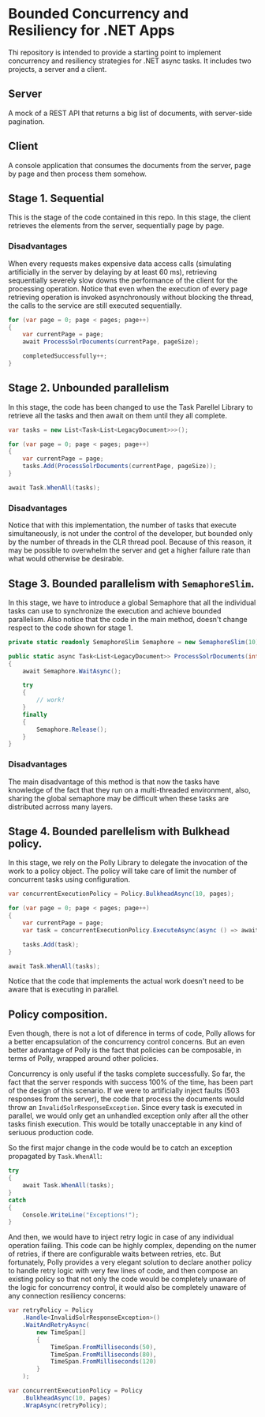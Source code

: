 # Bounded Concurrency and Resiliency for .NET Apps

Thi repository is intended to provide a starting point to implement concurrency and resiliency strategies for .NET async tasks. 
It includes two projects, a server and a client.

## Server
A mock of a REST API that returns a big list of documents, with server-side pagination.

## Client
A console application that consumes the documents from the server, page by page and then process them somehow.

## Stage 1. Sequential
This is the stage of the code contained in this repo. In this stage, the client retrieves the elements from the server, sequentially page by page. 

### Disadvantages
When every requests makes expensive data access calls (simulating artificially in the server by delaying by at least 60 ms), retrieving sequentially severely slow downs the performance of the client for the processing operation. Notice that even when the execution of every page retrieving operation is invoked asynchronously without blocking the thread, the calls to the service are still executed sequentially.

```csharp
for (var page = 0; page < pages; page++)
{
    var currentPage = page;
    await ProcessSolrDocuments(currentPage, pageSize);

    completedSuccessfully++;
}
```

## Stage 2. Unbounded parallelism
In this stage, the code has been changed to use the Task Parellel Library to retrieve all the tasks and then await on them until they all complete.
```csharp
var tasks = new List<Task<List<LegacyDocument>>>();

for (var page = 0; page < pages; page++)
{
    var currentPage = page;
    tasks.Add(ProcessSolrDocuments(currentPage, pageSize));
}

await Task.WhenAll(tasks);
```
### Disadvantages
Notice that with this implementation, the number of tasks that execute simultaneously, is not under the control of the developer, but bounded only by the number of threads in the CLR thread pool. Because of this reason, it may be possible to overwhelm the server and get a higher failure rate than what would otherwise be desirable.

## Stage 3. Bounded parallelism with `SemaphoreSlim`.
In this stage, we have to introduce a global Semaphore that all the individual tasks can use to synchronize the execution and achieve bounded parallelism. Also notice that the code in the main method, doesn't change respect to the code shown for stage 1.

```csharp
private static readonly SemaphoreSlim Semaphore = new SemaphoreSlim(10);

public static async Task<List<LegacyDocument>> ProcessSolrDocuments(int page, int pageSize)
{
    await Semaphore.WaitAsync();

    try
    {
        // work!
    }
    finally
    {
        Semaphore.Release();
    }
}
```

### Disadvantages
The main disadvantage of this method is that now the tasks have knowledge of the fact that they run on a multi-threaded environment, also, sharing the global semaphore may be difficult when these tasks are distributed acrross many layers.

## Stage 4. Bounded parellelism with Bulkhead policy.
In this stage, we rely on the Polly Library to delegate the invocation of the work to a policy object. The policy will take care of limit the number of concurrent tasks using configuration.

```csharp
var concurrentExecutionPolicy = Policy.BulkheadAsync(10, pages);

for (var page = 0; page < pages; page++)
{
    var currentPage = page;
    var task = concurrentExecutionPolicy.ExecuteAsync(async () => await ProcessSolrDocuments(currentPage, pageSize));

    tasks.Add(task);
}

await Task.WhenAll(tasks);
```

Notice that the code that implements the actual work doesn't need to be aware that is executing in parallel.

## Policy composition.

Even though, there is not a lot of diference in terms of code, Polly allows for a better encapsulation of the concurrency control concerns. But an even better advantage of Polly is the fact that policies can be composable, in terms of Polly, wrapped around other policies. 

Concurrency is only useful if the tasks complete successfully. So far, the fact that the server responds with success 100% of the time, has been part of the design of this scenario. If we were to artificially inject faults (503 responses from the server), the code that process the documents would throw an `InvalidSolrResponseException`. Since every task is executed in parallel, we would only get an unhandled exception only after all the other tasks finish execution. This would be totally unacceptable in any kind of seriuous production code.

So the first major change in the code would be to catch an exception propagated by `Task.WhenAll`:
```csharp
try
{
    await Task.WhenAll(tasks);
}
catch
{
    Console.WriteLine("Exceptions!");
}
```

And then, we would have to inject retry logic in case of any individual operation failing. This code can be highly complex, depending on the numer of retries, if there are configurable waits between retries, etc. But fortunately, Polly provides a very elegant solution to declare another policy to handle retry logic with very few lines of code, and then compose an existing policy so that not only the code would be completely unaware of the logic for concurrency control, it would also be completely unaware of any connection resiliency concerns:

```csharp
var retryPolicy = Policy
    .Handle<InvalidSolrResponseException>()
    .WaitAndRetryAsync(
        new TimeSpan[]
        {
            TimeSpan.FromMilliseconds(50),
            TimeSpan.FromMilliseconds(80),
            TimeSpan.FromMilliseconds(120)
        }
    );

var concurrentExecutionPolicy = Policy
    .BulkheadAsync(10, pages)
    .WrapAsync(retryPolicy);
```

